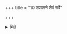 +++
title = "10 उपयमने शेषं सर्वे"

+++

<details><summary>थिते</summary>

उपयमने शेषं सर्वे समुपहूय भक्षयन्ति १०
</details>
